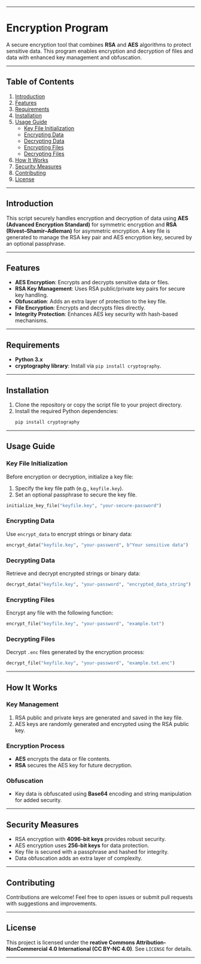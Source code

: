 
---

# **Encryption Program**

A secure encryption tool that combines **RSA** and **AES** algorithms to protect sensitive data. This program enables encryption and decryption of files and data with enhanced key management and obfuscation.

---

## **Table of Contents**

1. [Introduction](#introduction)  
2. [Features](#features)  
3. [Requirements](#requirements)  
4. [Installation](#installation)  
5. [Usage Guide](#usage-guide)  
   - [Key File Initialization](#key-file-initialization)  
   - [Encrypting Data](#encrypting-data)  
   - [Decrypting Data](#decrypting-data)  
   - [Encrypting Files](#encrypting-files)  
   - [Decrypting Files](#decrypting-files)  
6. [How It Works](#how-it-works)  
7. [Security Measures](#security-measures)  
8. [Contributing](#contributing)  
9. [License](#license)  

---

## **Introduction**

This script securely handles encryption and decryption of data using **AES (Advanced Encryption Standard)** for symmetric encryption and **RSA (Rivest–Shamir–Adleman)** for asymmetric encryption. A key file is generated to manage the RSA key pair and AES encryption key, secured by an optional passphrase.

---

## **Features**

- **AES Encryption**: Encrypts and decrypts sensitive data or files.  
- **RSA Key Management**: Uses RSA public/private key pairs for secure key handling.  
- **Obfuscation**: Adds an extra layer of protection to the key file.  
- **File Encryption**: Encrypts and decrypts files directly.  
- **Integrity Protection**: Enhances AES key security with hash-based mechanisms.  

---

## **Requirements**

- **Python 3.x**  
- **cryptography library**: Install via `pip install cryptography`.  

---

## **Installation**

1. Clone the repository or copy the script file to your project directory.  
2. Install the required Python dependencies:
   ```bash
   pip install cryptography
   ```

---

## **Usage Guide**

### **Key File Initialization**

Before encryption or decryption, initialize a key file:  
1. Specify the key file path (e.g., `keyfile.key`).  
2. Set an optional passphrase to secure the key file.  

```python
initialize_key_file("keyfile.key", "your-secure-password")
```

### **Encrypting Data**

Use `encrypt_data` to encrypt strings or binary data:  

```python
encrypt_data("keyfile.key", "your-password", b"Your sensitive data")
```

### **Decrypting Data**

Retrieve and decrypt encrypted strings or binary data:  

```python
decrypt_data("keyfile.key", "your-password", "encrypted_data_string")
```

### **Encrypting Files**

Encrypt any file with the following function:  

```python
encrypt_file("keyfile.key", "your-password", "example.txt")
```

### **Decrypting Files**

Decrypt `.enc` files generated by the encryption process:  

```python
decrypt_file("keyfile.key", "your-password", "example.txt.enc")
```

---

## **How It Works**

### Key Management
1. RSA public and private keys are generated and saved in the key file.  
2. AES keys are randomly generated and encrypted using the RSA public key.  

### Encryption Process
- **AES** encrypts the data or file contents.  
- **RSA** secures the AES key for future decryption.  

### Obfuscation
- Key data is obfuscated using **Base64** encoding and string manipulation for added security.  

---

## **Security Measures**

- RSA encryption with **4096-bit keys** provides robust security.  
- AES encryption uses **256-bit keys** for data protection.  
- Key file is secured with a passphrase and hashed for integrity.  
- Data obfuscation adds an extra layer of complexity.  

---

## **Contributing**

Contributions are welcome! Feel free to open issues or submit pull requests with suggestions and improvements.

---

## **License**

This project is licensed under the **reative Commons Attribution-NonCommercial 4.0 International (CC BY-NC 4.0)**. See `LICENSE` for details.

---
